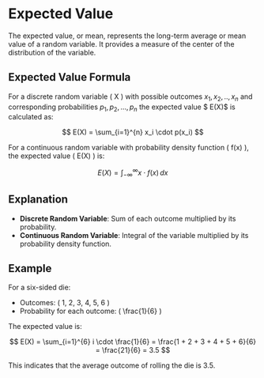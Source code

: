 # Expected Value

The expected value, or mean, represents the long-term average or mean value of a random variable. It provides a measure of the center of the distribution of the variable.

## Expected Value Formula

For a discrete random variable \( X \) with possible outcomes ${x_1, x_2, .., x_n}$ and corresponding probabilities ${p_1, p_2, \ldots, p_n}$ the expected value $ E(X)$ is calculated as:

$$
E(X) = \sum_{i=1}^{n} x_i \cdot p(x_i)
$$

For a continuous random variable with probability density function \( f(x) \), the expected value \( E(X) \) is:

$$
E(X) = \int_{-\infty}^{\infty} x \cdot f(x) \, dx
$$

## Explanation

- **Discrete Random Variable**: Sum of each outcome multiplied by its probability.
- **Continuous Random Variable**: Integral of the variable multiplied by its probability density function.

## Example

For a six-sided die:

- Outcomes: \( 1, 2, 3, 4, 5, 6 \)
- Probability for each outcome: \( \frac{1}{6} \)

The expected value is:

$$
E(X) = \sum_{i=1}^{6} i \cdot \frac{1}{6} = \frac{1 + 2 + 3 + 4 + 5 + 6}{6} = \frac{21}{6} = 3.5
$$

This indicates that the average outcome of rolling the die is 3.5.
